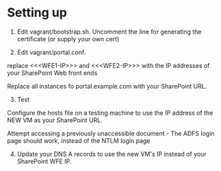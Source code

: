 # Setting up

1.  Edit vagrant/bootstrap.sh.  Uncomment the line for generating the certificate (or supply your own cert)

2.  Edit vagrant/portal.conf.  

replace &lt;&lt;&lt;WFE1-IP&gt;&gt;&gt; and &lt;&lt;&lt;WFE2-IP&gt;&gt;&gt; with the IP addresses of your SharePoint Web front ends

Replace all instances fo portal.example.com with your SharePoint URL.

3. Test

Configure the hosts file on a testing machine to use the IP address of the NEW VM as your SharePoint URL.

Attempt accessing a previously unaccessible document - The ADFS login page should work, instead of the NTLM login page

4.  Update your DNS A records to use the new VM's IP instead of your SharePoint WFE IP.